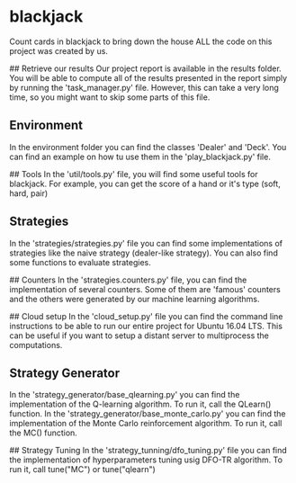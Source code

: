 # blackjack
Count cards in blackjack to bring down the house
ALL the code on this project was created by us.

## Retrieve our results
Our project report is available in the results folder. You will be able to compute all of the results presented in the report simply by running the 'task_manager.py' file. However, this can take a very long time, so you might want to skip some parts of this file.

## Environment
In the environment folder you can find the classes 'Dealer' and 'Deck'. You can find an example on how tu use them in the 'play_blackjack.py' file.

## Tools
In the 'util/tools.py' file, you will find some useful tools for blackjack. For example, you can get the score of a hand or it's type (soft, hard, pair)

## Strategies
In the 'strategies/strategies.py' file you can find some implementations of strategies like the naive strategy (dealer-like strategy). You can also find some functions to evaluate strategies.

## Counters
In the 'strategies.counters.py' file, you can find the implementation of several counters. Some of them are 'famous' counters and the others were generated by our machine learning algorithms.

## Cloud setup
In the 'cloud_setup.py' file you can find the command line instructions to be able to run our entire project for Ubuntu 16.04 LTS. This can be useful if you want to setup a distant server to multiprocess the computations.

## Strategy Generator
In the 'strategy_generator/base_qlearning.py' you can find the implementation of the Q-learning algorithm. To run it, call the QLearn() function.
In the 'strategy_generator/base_monte_carlo.py' you can find the implementation of the Monte Carlo reinforcement algorithm. To run it, call the MC() function.

## Strategy Tuning
In the 'strategy_tunning/dfo_tuning.py' file you can find the implementation of hyperparameters tuning usig DFO-TR algorithm. To run it, call tune("MC") or tune("qlearn")
